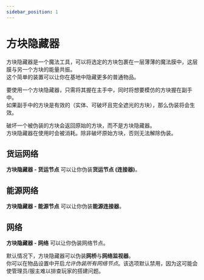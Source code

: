 ```yaml
---
sidebar_position: 1
---
```


# 方块隐藏器

方块隐藏器是一个魔法工具，可以将选定的方块包裹在一层薄薄的魔法膜中，这层膜与另一个方块的能量共振。  
这个简单的装置可以让你在基地中隐藏更多的普通物品。

要使用一个方块隐藏器，只需将其握在主手中，同时将想要模仿的方块握在副手中。  
如果副手中的方块是有效的（实体、可破坏且完全遮光的方块），那么伪装将会生效。

破坏一个被伪装的方块会返回原始的方块，而不是方块隐藏器。  
方块隐藏器在使用时会被消耗。除非破坏原始方块，否则无法解除伪装。

## 货运网络

**方块隐藏器 - 货运节点** 可以让你伪装**货运节点 (连接器)**。

## 能源网络

**方块隐藏器 - 能源节点** 可以让你伪装**能源连接器**。

## 网络

**方块隐藏器 - 网络** 可以让你伪装网络节点。  

默认情况下，方块隐藏器可以伪装**网桥**与**网络监视器**。  
你可以在物品设置中开启*允许伪装所有网络节点*。该选项默认禁用，因为这可能会使管理员/服主难以排查玩家的搭建问题。
